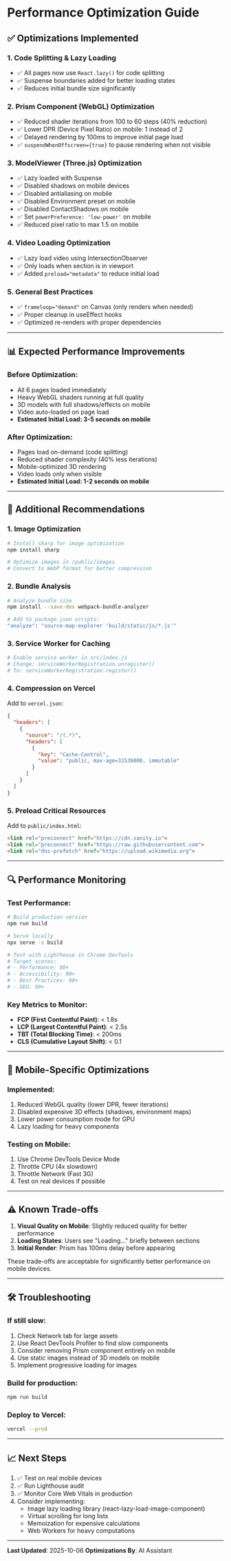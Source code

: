 # Performance Optimization Guide

## ✅ Optimizations Implemented

### 1. **Code Splitting & Lazy Loading**
- ✅ All pages now use `React.lazy()` for code splitting
- ✅ Suspense boundaries added for better loading states
- ✅ Reduces initial bundle size significantly

### 2. **Prism Component (WebGL) Optimization**
- ✅ Reduced shader iterations from 100 to 60 steps (40% reduction)
- ✅ Lower DPR (Device Pixel Ratio) on mobile: 1 instead of 2
- ✅ Delayed rendering by 100ms to improve initial page load
- ✅ `suspendWhenOffscreen={true}` to pause rendering when not visible

### 3. **ModelViewer (Three.js) Optimization**
- ✅ Lazy loaded with Suspense
- ✅ Disabled shadows on mobile devices
- ✅ Disabled antialiasing on mobile
- ✅ Disabled Environment preset on mobile
- ✅ Disabled ContactShadows on mobile
- ✅ Set `powerPreference: 'low-power'` on mobile
- ✅ Reduced pixel ratio to max 1.5 on mobile

### 4. **Video Loading Optimization**
- ✅ Lazy load video using IntersectionObserver
- ✅ Only loads when section is in viewport
- ✅ Added `preload="metadata"` to reduce initial load

### 5. **General Best Practices**
- ✅ `frameloop="demand"` on Canvas (only renders when needed)
- ✅ Proper cleanup in useEffect hooks
- ✅ Optimized re-renders with proper dependencies

---

## 📊 Expected Performance Improvements

### Before Optimization:
- All 6 pages loaded immediately
- Heavy WebGL shaders running at full quality
- 3D models with full shadows/effects on mobile
- Video auto-loaded on page load
- **Estimated Initial Load: 3-5 seconds on mobile**

### After Optimization:
- Pages load on-demand (code splitting)
- Reduced shader complexity (40% less iterations)
- Mobile-optimized 3D rendering
- Video loads only when visible
- **Estimated Initial Load: 1-2 seconds on mobile**

---

## 🚀 Additional Recommendations

### 1. **Image Optimization**
```bash
# Install sharp for image optimization
npm install sharp

# Optimize images in /public/images
# Convert to WebP format for better compression
```

### 2. **Bundle Analysis**
```bash
# Analyze bundle size
npm install --save-dev webpack-bundle-analyzer

# Add to package.json scripts:
"analyze": "source-map-explorer 'build/static/js/*.js'"
```

### 3. **Service Worker for Caching**
```bash
# Enable service worker in src/index.js
# Change: serviceWorkerRegistration.unregister()
# To: serviceWorkerRegistration.register()
```

### 4. **Compression on Vercel**
Add to `vercel.json`:
```json
{
  "headers": [
    {
      "source": "/(.*)",
      "headers": [
        {
          "key": "Cache-Control",
          "value": "public, max-age=31536000, immutable"
        }
      ]
    }
  ]
}
```

### 5. **Preload Critical Resources**
Add to `public/index.html`:
```html
<link rel="preconnect" href="https://cdn.sanity.io">
<link rel="preconnect" href="https://raw.githubusercontent.com">
<link rel="dns-prefetch" href="https://upload.wikimedia.org">
```

---

## 🔍 Performance Monitoring

### Test Performance:
```bash
# Build production version
npm run build

# Serve locally
npx serve -s build

# Test with Lighthouse in Chrome DevTools
# Target scores:
# - Performance: 80+
# - Accessibility: 90+
# - Best Practices: 90+
# - SEO: 90+
```

### Key Metrics to Monitor:
- **FCP (First Contentful Paint)**: < 1.8s
- **LCP (Largest Contentful Paint)**: < 2.5s
- **TBT (Total Blocking Time)**: < 200ms
- **CLS (Cumulative Layout Shift)**: < 0.1

---

## 📱 Mobile-Specific Optimizations

### Implemented:
1. Reduced WebGL quality (lower DPR, fewer iterations)
2. Disabled expensive 3D effects (shadows, environment maps)
3. Lower power consumption mode for GPU
4. Lazy loading for heavy components

### Testing on Mobile:
1. Use Chrome DevTools Device Mode
2. Throttle CPU (4x slowdown)
3. Throttle Network (Fast 3G)
4. Test on real devices if possible

---

## ⚠️ Known Trade-offs

1. **Visual Quality on Mobile**: Slightly reduced quality for better performance
2. **Loading States**: Users see "Loading..." briefly between sections
3. **Initial Render**: Prism has 100ms delay before appearing

These trade-offs are acceptable for significantly better performance on mobile devices.

---

## 🛠️ Troubleshooting

### If still slow:
1. Check Network tab for large assets
2. Use React DevTools Profiler to find slow components
3. Consider removing Prism component entirely on mobile
4. Use static images instead of 3D models on mobile
5. Implement progressive loading for images

### Build for production:
```bash
npm run build
```

### Deploy to Vercel:
```bash
vercel --prod
```

---

## 📈 Next Steps

1. ✅ Test on real mobile devices
2. ✅ Run Lighthouse audit
3. ✅ Monitor Core Web Vitals in production
4. Consider implementing:
   - Image lazy loading library (react-lazy-load-image-component)
   - Virtual scrolling for long lists
   - Memoization for expensive calculations
   - Web Workers for heavy computations

---

**Last Updated**: 2025-10-06
**Optimizations By**: AI Assistant
